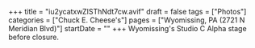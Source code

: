 +++
title = "iu2ycatxwZISThNdt7cw.avif"
draft = false
tags = ["Photos"]
categories = ["Chuck E. Cheese's"]
pages = ["Wyomissing, PA (2721 N Meridian Blvd)"]
startDate = ""
+++
Wyomissing's Studio C Alpha stage before closure.
